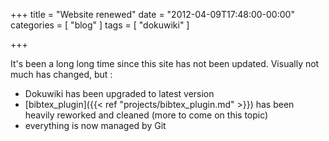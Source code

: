 +++
title = "Website renewed"
date = "2012-04-09T17:48:00-00:00"
categories = [ "blog" ]
tags = [ "dokuwiki" ]

+++


It's been a long long time since this site has not been updated. Visually not
much has changed, but :

* Dokuwiki has been upgraded to latest version
* [bibtex_plugin]({{< ref "projects/bibtex_plugin.md" >}}) has been heavily
  reworked and cleaned (more to come on this topic)
* everything is now managed by Git
